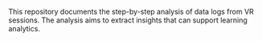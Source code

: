 This repository documents the step-by-step analysis of data logs from VR sessions. The analysis aims to extract insights that can support learning analytics.
